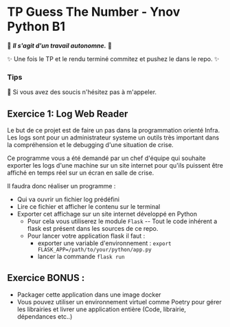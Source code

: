 # TP Guess The Number - Ynov Python B1

:see_no_evil: _**Il s'agit d'un travail autonomne.**_ :speak_no_evil:

:sparkles: Une fois le TP et le rendu terminé commitez et pushez le dans le repo. :sparkles:
  
### Tips   

:raising_hand: Si vous avez des soucis n'hésitez pas à m'appeler. 
 
 ## Exercice 1: Log Web Reader
 
Le but de ce projet est de faire un pas dans la programmation orienté Infra.
Les logs sont pour un administrateur systeme un outils très important dans la compréhension et le debugging d'une situation de crise. 

Ce programme vous a été demandé par un chef d'équipe qui souhaite exporter les logs d'une machine sur un site internet pour qu'ils puissent être affiché en temps réel sur un écran en salle de crise.


 Il faudra donc réaliser un programme : 
- Qui va ouvrir un fichier log prédéfini
- Lire ce fichier et afficher le contenu sur le terminal
- Exporter cet affichage sur un site internet développé en Python
  - Pour cela vous utiliserez le module `Flask` -- Tout le code inhérent a flask est présent dans les sources de ce repo.
  - Pour lancer votre application flask il faut : 
    - exporter une variable d'environnement : `export FLASK_APP=/path/to/your/python/app.py`
    - lancer la commande `flask run` 



## Exercice BONUS : 

- Packager cette application dans une image docker 
- Vous pouvez utiliser un environnement virtuel comme Poetry pour gérer les librairies et livrer une application entière (Code, librairie, dépendances etc..)
